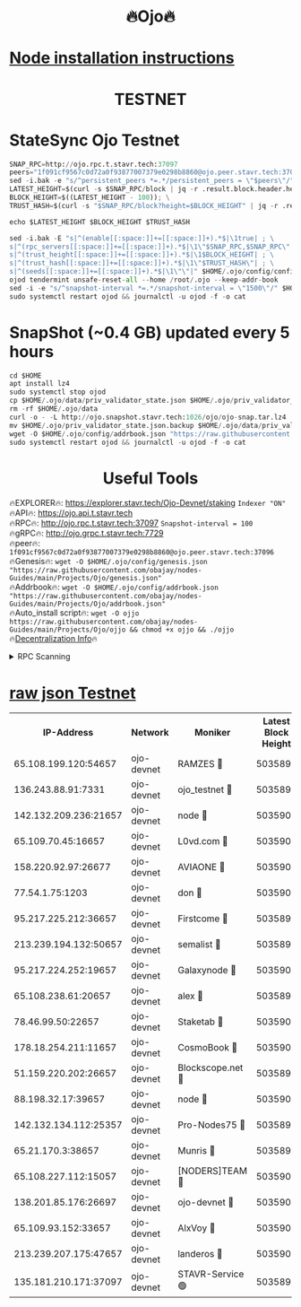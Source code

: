 <h1 align="center"> 🔥Ojo🔥</h1>

[Node installation instructions](https://github.com/obajay/nodes-Guides/tree/main/Projects/Ojo)
=

<h1 align="center"> TESTNET</h1>

# StateSync Ojo Testnet
```python
SNAP_RPC=http://ojo.rpc.t.stavr.tech:37097
peers="1f091cf9567c0d72a0f93877007379e0298b8860@ojo.peer.stavr.tech:37096"
sed -i.bak -e "s/^persistent_peers *=.*/persistent_peers = \"$peers\"/" $HOME/.ojo/config/config.toml
LATEST_HEIGHT=$(curl -s $SNAP_RPC/block | jq -r .result.block.header.height); \
BLOCK_HEIGHT=$((LATEST_HEIGHT - 100)); \
TRUST_HASH=$(curl -s "$SNAP_RPC/block?height=$BLOCK_HEIGHT" | jq -r .result.block_id.hash)

echo $LATEST_HEIGHT $BLOCK_HEIGHT $TRUST_HASH

sed -i.bak -E "s|^(enable[[:space:]]+=[[:space:]]+).*$|\1true| ; \
s|^(rpc_servers[[:space:]]+=[[:space:]]+).*$|\1\"$SNAP_RPC,$SNAP_RPC\"| ; \
s|^(trust_height[[:space:]]+=[[:space:]]+).*$|\1$BLOCK_HEIGHT| ; \
s|^(trust_hash[[:space:]]+=[[:space:]]+).*$|\1\"$TRUST_HASH\"| ; \
s|^(seeds[[:space:]]+=[[:space:]]+).*$|\1\"\"|" $HOME/.ojo/config/config.toml
ojod tendermint unsafe-reset-all --home /root/.ojo --keep-addr-book
sed -i -e "s/^snapshot-interval *=.*/snapshot-interval = \"1500\"/" $HOME/.ojo/config/app.toml
sudo systemctl restart ojod && journalctl -u ojod -f -o cat
```
# SnapShot (~0.4 GB) updated every 5 hours
```python
cd $HOME
apt install lz4
sudo systemctl stop ojod
cp $HOME/.ojo/data/priv_validator_state.json $HOME/.ojo/priv_validator_state.json.backup
rm -rf $HOME/.ojo/data
curl -o - -L http://ojo.snapshot.stavr.tech:1026/ojo/ojo-snap.tar.lz4 | lz4 -c -d - | tar -x -C $HOME/.ojo --strip-components 2
mv $HOME/.ojo/priv_validator_state.json.backup $HOME/.ojo/data/priv_validator_state.json
wget -O $HOME/.ojo/config/addrbook.json "https://raw.githubusercontent.com/obajay/nodes-Guides/main/Projects/Ojo/addrbook.json"
sudo systemctl restart ojod && journalctl -u ojod -f -o cat
```
 <h1 align="center"> Useful Tools</h1>

🔥EXPLORER🔥:        https://explorer.stavr.tech/Ojo-Devnet/staking        `Indexer "ON"` \
🔥API🔥:                     https://ojo.api.t.stavr.tech \
🔥RPC🔥:                    http://ojo.rpc.t.stavr.tech:37097              `Snapshot-interval = 100` \
🔥gRPC🔥:                  http://ojo.grpc.t.stavr.tech:7729 \
🔥peer🔥:                   `1f091cf9567c0d72a0f93877007379e0298b8860@ojo.peer.stavr.tech:37096` \
🔥Genesis🔥:    ```wget -O $HOME/.ojo/config/genesis.json "https://raw.githubusercontent.com/obajay/nodes-Guides/main/Projects/Ojo/genesis.json"``` \
🔥Addrbook🔥:    ```wget -O $HOME/.ojo/config/addrbook.json "https://raw.githubusercontent.com/obajay/nodes-Guides/main/Projects/Ojo/addrbook.json"``` \
🔥Auto_install script🔥: ```wget -O ojjo https://raw.githubusercontent.com/obajay/nodes-Guides/main/Projects/Ojo/ojjo && chmod +x ojjo && ./ojjo``` \
🔥[Decentralization Info](https://github.com/obajay/StateSync-snapshots/tree/main/Projects/Ojo/Decentralization)🔥



<details>
<summary>RPC Scanning</summary>

<h2 align="center"> We scan nodes in real time every 4 hours. And we provide the final result of RPC endpoints.
We cannot influence the operation of these nodes in any way. </h2>


```python
If Voting Power is higher than 0 --> then the Node is a validator of the network and may be subject to attack and be a potential threat to the chain.
```
```python
We marked such validators with a red symbol
```

</details>

[raw json Testnet](https://rpc-check.ojot.stavr.tech/ojot/rpc-ojot-result.json)
=


<table><tr><th>IP-Address</th><th>Network</th><th>Moniker</th><th>Latest Block Height</th><th>Earliest Block Height</th><th>Catching Up</th><th>Tx Index</th><th>Voting Power</th><th>Scan Time</th></tr><tr><td>65.108.199.120:54657</td><td>ojo-devnet</td><td>RAMZES 🔴</td><td>5035897</td><td>306156</td><td>False</td><td>on</td><td>15420</td><td>2024-01-19T12:38:05.068386096UTC</td></tr><tr><td>136.243.88.91:7331</td><td>ojo-devnet</td><td>ojo_testnet 🔴</td><td>5035898</td><td>308845</td><td>False</td><td>on</td><td>1000</td><td>2024-01-19T12:38:12.986110078UTC</td></tr><tr><td>142.132.209.236:21657</td><td>ojo-devnet</td><td>node 🔴</td><td>5035901</td><td>350001</td><td>False</td><td>on</td><td>1999</td><td>2024-01-19T12:38:28.880965324UTC</td></tr><tr><td>65.109.70.45:16657</td><td>ojo-devnet</td><td>L0vd.com 🔴</td><td>5035904</td><td>695918</td><td>False</td><td>off</td><td>998</td><td>2024-01-19T12:38:41.934560836UTC</td></tr><tr><td>158.220.92.97:26677</td><td>ojo-devnet</td><td>AVIAONE 🔴</td><td>5035900</td><td>2754001</td><td>False</td><td>on</td><td>19926</td><td>2024-01-19T12:38:23.560252873UTC</td></tr><tr><td>77.54.1.75:1203</td><td>ojo-devnet</td><td>don 🔴</td><td>5035902</td><td>2906401</td><td>False</td><td>on</td><td>10</td><td>2024-01-19T12:38:31.844964600UTC</td></tr><tr><td>95.217.225.212:36657</td><td>ojo-devnet</td><td>Firstcome 🔴</td><td>5035898</td><td>2985946</td><td>False</td><td>on</td><td>13566</td><td>2024-01-19T12:38:12.748876004UTC</td></tr><tr><td>213.239.194.132:50657</td><td>ojo-devnet</td><td>semalist 🔴</td><td>5035897</td><td>3223522</td><td>False</td><td>on</td><td>21037</td><td>2024-01-19T12:38:05.343304271UTC</td></tr><tr><td>95.217.224.252:19657</td><td>ojo-devnet</td><td>Galaxynode 🔴</td><td>5035903</td><td>3685492</td><td>False</td><td>on</td><td>11888</td><td>2024-01-19T12:38:36.862465539UTC</td></tr><tr><td>65.108.238.61:20657</td><td>ojo-devnet</td><td>alex 🔴</td><td>5035897</td><td>4158001</td><td>False</td><td>on</td><td>11359</td><td>2024-01-19T12:38:04.730126744UTC</td></tr><tr><td>78.46.99.50:22657</td><td>ojo-devnet</td><td>Staketab 🔴</td><td>5035904</td><td>4254801</td><td>False</td><td>on</td><td>1276</td><td>2024-01-19T12:38:42.297108353UTC</td></tr><tr><td>178.18.254.211:11657</td><td>ojo-devnet</td><td>CosmoBook 🔴</td><td>5035902</td><td>4392001</td><td>False</td><td>off</td><td>1057</td><td>2024-01-19T12:38:31.291547520UTC</td></tr><tr><td>51.159.220.202:26657</td><td>ojo-devnet</td><td>Blockscope.net 🔴</td><td>5035897</td><td>4425001</td><td>False</td><td>on</td><td>1730</td><td>2024-01-19T12:38:04.357933258UTC</td></tr><tr><td>88.198.32.17:39657</td><td>ojo-devnet</td><td>node 🔴</td><td>5035902</td><td>4710001</td><td>False</td><td>on</td><td>87211</td><td>2024-01-19T12:38:32.103908263UTC</td></tr><tr><td>142.132.134.112:25357</td><td>ojo-devnet</td><td>Pro-Nodes75 🔴</td><td>5035898</td><td>4935898</td><td>False</td><td>on</td><td>24651</td><td>2024-01-19T12:38:09.991494372UTC</td></tr><tr><td>65.21.170.3:38657</td><td>ojo-devnet</td><td>Munris 🔴</td><td>5035898</td><td>4935898</td><td>False</td><td>off</td><td>20123</td><td>2024-01-19T12:38:12.374799520UTC</td></tr><tr><td>65.108.227.112:15057</td><td>ojo-devnet</td><td>[NODERS]TEAM 🔴</td><td>5035903</td><td>4935903</td><td>False</td><td>off</td><td>9999</td><td>2024-01-19T12:38:39.247988537UTC</td></tr><tr><td>138.201.85.176:26697</td><td>ojo-devnet</td><td>ojo-devnet 🔴</td><td>5035904</td><td>4935904</td><td>False</td><td>on</td><td>1000024000</td><td>2024-01-19T12:38:41.562361148UTC</td></tr><tr><td>65.109.93.152:33657</td><td>ojo-devnet</td><td>AlxVoy 🔴</td><td>5035901</td><td>4943001</td><td>False</td><td>on</td><td>4491415</td><td>2024-01-19T12:38:28.628964133UTC</td></tr><tr><td>213.239.207.175:47657</td><td>ojo-devnet</td><td>landeros 🔴</td><td>5035900</td><td>4967924</td><td>False</td><td>off</td><td>11083</td><td>2024-01-19T12:38:23.805042268UTC</td></tr><tr><td>135.181.210.171:37097</td><td>ojo-devnet</td><td>STAVR-Service 🟢</td><td>5035898</td><td>5033001</td><td>False</td><td>on</td><td>0</td><td>2024-01-19T12:38:07.716805692UTC</td></tr></table>
